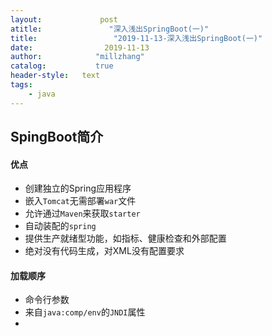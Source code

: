 ```yaml
---
layout:             post
atitle:               "深入浅出SpringBoot(一)"
title:                 "2019-11-13-深入浅出SpringBoot(一)"
date:                2019-11-13
author:            "millzhang"
catalog:           true
header-style:   text
tags:
    - java
---
```


## SpingBoot简介

#### 优点

- 创建独立的Spring应用程序
- 嵌入`Tomcat`无需部署`war`文件
- 允许通过`Maven`来获取`starter`
- 自动装配的`spring`
- 提供生产就绪型功能，如指标、健康检查和外部配置
- 绝对没有代码生成，对XML没有配置要求

#### 加载顺序

- 命令行参数
- 来自`java:comp/env`的`JNDI`属性
- 